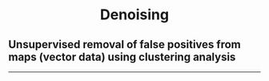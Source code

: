 # <center>Denoising</center>
## Unsupervised removal of false positives from maps (vector data) using clustering analysis
<hr>
